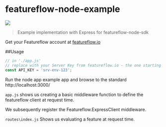 # featureflow-node-example

[![][dependency-img]][dependency-url]

> Example implementation with Express for featureflow-node-sdk

Get your Featureflow account at [featureflow.io](http://www.featureflow.io)

##Usage
 
```js
// in './app.js'
// replace with your Server Key from featureflow.io - the one starting 'srv-env-'
const API_KEY = 'srv-env-123';
```

Run the node app example app and browse to the standard http://localhost:3000/
 
```app.js``` shows us creating a basic middleware function to define the featureflow client at request time.

We subsequently register the Featureflow.ExpressClient middleware.

```routes\index.js``` Shows us evaluating a feature at request time.





[dependency-url]: https://www.featureflow.io
[dependency-img]: https://www.featureflow.io/wp-content/uploads/2016/12/featureflow-web.png